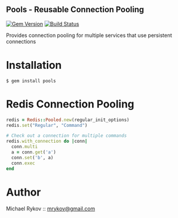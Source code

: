 Pools - Reusable Connection Pooling
-----------------------------------

[![Gem Version](https://badge.fury.io/rb/pools.svg)](https://badge.fury.io/rb/pools)
[![Build Status](https://github.com/rykov/pools/actions/workflows/specs.yml/badge.svg)](https://github.com/rykov/pools/actions/workflows/specs.yml)

Provides connection pooling for multiple services that
use persistent connections

Installation
============

    $ gem install pools


Redis Connection Pooling
========================

```ruby
redis = Redis::Pooled.new(regular_init_options)
redis.set("Regular", "Command")

# Check out a connection for multiple commands
redis.with_connection do |conn|
  conn.multi
  a = conn.get('a')
  conn.set('b', a)
  conn.exec
end
```

Author
=====

Michael Rykov :: mrykov@gmail.com
